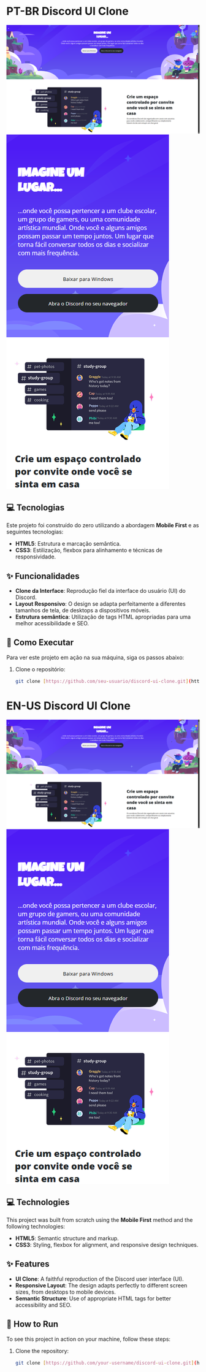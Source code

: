 # PT-BR Discord UI Clone

![Desktop Version](assets/images/desktop-mockup.png)
![Mobile Version](assets/images/mobile-mockup.png)

## 💻 Tecnologias

Este projeto foi construído do zero utilizando a abordagem **Mobile First** e as seguintes tecnologias:

- **HTML5**: Estrutura e marcação semântica.
- **CSS3**: Estilização, flexbox para alinhamento e técnicas de responsividade.

## ✨ Funcionalidades

- **Clone da Interface**: Reprodução fiel da interface do usuário (UI) do Discord.
- **Layout Responsivo**: O design se adapta perfeitamente a diferentes tamanhos de tela, de desktops a dispositivos móveis.
- **Estrutura semântica**: Utilização de tags HTML apropriadas para uma melhor acessibilidade e SEO.

## 🚀 Como Executar

Para ver este projeto em ação na sua máquina, siga os passos abaixo:

1. Clone o repositório:
   ```bash
   git clone [https://github.com/seu-usuario/discord-ui-clone.git](https://github.com/seu-usuario/discord-ui-clone.git)

# EN-US Discord UI Clone

![Desktop Version](assets/images/desktop-mockup.png)
![Mobile Version](assets/images/mobile-mockup.png)

## 💻 Technologies

This project was built from scratch using the **Mobile First** method and the following technologies:

- **HTML5**: Semantic structure and markup.
- **CSS3**: Styling, flexbox for alignment, and responsive design techniques.

## ✨ Features

- **UI Clone**: A faithful reproduction of the Discord user interface (UI).
- **Responsive Layout**: The design adapts perfectly to different screen sizes, from desktops to mobile devices.
- **Semantic Structure**: Use of appropriate HTML tags for better accessibility and SEO.

## 🚀 How to Run

To see this project in action on your machine, follow these steps:

1. Clone the repository:
   ```bash
   git clone [https://github.com/your-username/discord-ui-clone.git](https://github.com/your-username/discord-ui-clone.git)